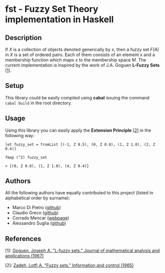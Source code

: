 # fst - Fuzzy Set Theory implementation in Haskell

## Description

If *X* is a collection of objects denoted generically by *x*, then a fuzzy set *F(A)* in *X* is a set of ordered pairs. Each of them consists of an element *x* and a membership function which maps *x* to the membership space *M*. The current implementation is inspired by the work of J.A. Goguen **L-Fuzzy Sets** [[1](#lfuzzysets)].

## Setup 

This library could be easily compiled using **cabal** issuing the command `cabal build` in the root directory.

## Usage

Using this library you can easily apply the **Extension Principle** [[2](#fuzzysets)] in the following way:
```
let fuzzy_set = fromList [(-1, Z 0.5), (0, Z 0.8), (1, Z 1.0), (2, Z 0.4)]

fmap (^2) fuzzy_set 

> {(0, Z 0.8), (1, Z 1.0), (4, Z 0.4)}
```

## Authors

All the following authors have equally contributed to this project (listed in alphabetical order by surname):

- Marco Di Pietro ([github](https://github.com/mdip))
- Claudio Greco ([github](https://github.com/claudiogreco))
- Corrado Mencar ([webpage](https://sites.google.com/site/cilabuniba/people/faculty/mencar))
- Alessandro Suglia ([github](https://github.com/aleSuglia))
 
## References
<a name="lfuzzysets">[1]:</a> [Goguen, Joseph A. "L-fuzzy sets." Journal of mathematical analysis and applications (1967)](http://www.sciencedirect.com/science/article/pii/0022247X67901898)

<a name="fuzzysets">[2]:</a> [Zadeh, Lotfi A. "Fuzzy sets." Information and control (1965)](http://www.sciencedirect.com/science/article/pii/S001999586590241X)

